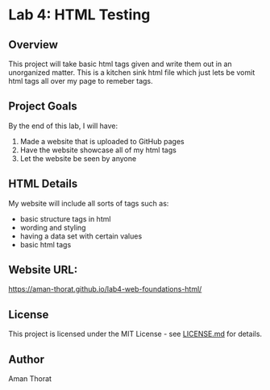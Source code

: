 # Lab 4: HTML Testing
## Overview
This project will take basic html tags given and write them out in an unorganized matter.
This is a kitchen sink html file which just lets be vomit html tags all over my page to remeber tags.
## Project Goals
By the end of this lab, I will have:
1. Made a website that is uploaded to GitHub pages
2. Have the website showcase all of my html tags
3. Let the website be seen by anyone
## HTML Details
My website will include all sorts of tags such as:
- basic structure tags in html
- wording and styling
- having a data set with certain values
- basic html tags
## Website URL:
https://aman-thorat.github.io/lab4-web-foundations-html/
## License
This project is licensed under the MIT License - see [LICENSE.md](LICENSE.md) for
details.
## Author
Aman Thorat
